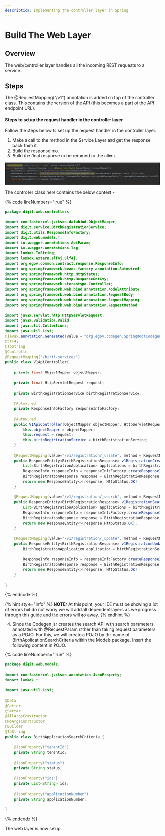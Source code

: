 ```yaml
---
description: Implementing the controller layer in Spring
---
```


# Build The Web Layer

## **Overview**

The web/controller layer handles all the incoming REST requests to a service.

## **Steps**

The @RequestMapping("/v1") annotation is added on top of the controller class. This contains the version of the API (this becomes a part of the API endpoint URL).

#### **Steps to setup the request handler in the controller layer**

Follow the steps below to set up the request handler in the controller layer.

1. Make a call to the method in the Service Layer and get the response back from it.
2. Build the responseInfo.
3. Build the final response to be returned to the client.

![Sample request handler in controller layer](<../../../../.gitbook/assets/image (122).png>)

The controller class here contains the below content -

{% code lineNumbers="true" %}
```java
package digit.web.controllers;

import com.fasterxml.jackson.databind.ObjectMapper;
import digit.service.BirthRegistrationService;
import digit.utils.ResponseInfoFactory;
import digit.web.models.*;
import io.swagger.annotations.ApiParam;
import io.swagger.annotations.Tag;
import lombok.ToString;
import lombok.extern.slf4j.Slf4j;
import org.egov.common.contract.response.ResponseInfo;
import org.springframework.beans.factory.annotation.Autowired;
import org.springframework.http.HttpStatus;
import org.springframework.http.ResponseEntity;
import org.springframework.stereotype.Controller;
import org.springframework.web.bind.annotation.ModelAttribute;
import org.springframework.web.bind.annotation.RequestBody;
import org.springframework.web.bind.annotation.RequestMapping;
import org.springframework.web.bind.annotation.RequestMethod;

import javax.servlet.http.HttpServletRequest;
import javax.validation.Valid;
import java.util.Collections;
import java.util.List;
@javax.annotation.Generated(value = "org.egov.codegen.SpringBootCodegen", date = "2022-07-26T12:39:05.988+05:30")
@Slf4j
@ToString
@Controller
@RequestMapping("/birth-services")
public class V1ApiController{

    private final ObjectMapper objectMapper;

    private final HttpServletRequest request;

    private BirthRegistrationService birthRegistrationService;

    @Autowired
    private ResponseInfoFactory responseInfoFactory;

    @Autowired
    public V1ApiController(ObjectMapper objectMapper, HttpServletRequest request, BirthRegistrationService birthRegistrationService) {
        this.objectMapper = objectMapper;
        this.request = request;
        this.birthRegistrationService = birthRegistrationService;
    }

    @RequestMapping(value="/v1/registration/_create", method = RequestMethod.POST)
    public ResponseEntity<BirthRegistrationResponse> v1RegistrationCreatePost(@ApiParam(value = "Details for the new Birth Registration Application(s) + RequestInfo meta data." ,required=true )  @Valid @RequestBody BirthRegistrationRequest birthRegistrationRequest) {
        List<BirthRegistrationApplication> applications = birthRegistrationService.registerBtRequest(birthRegistrationRequest);
        ResponseInfo responseInfo = responseInfoFactory.createResponseInfoFromRequestInfo(birthRegistrationRequest.getRequestInfo(), true);
        BirthRegistrationResponse response = BirthRegistrationResponse.builder().birthRegistrationApplications(applications).responseInfo(responseInfo).build();
        return new ResponseEntity<>(response, HttpStatus.OK);
    }

    @RequestMapping(value="/v1/registration/_search", method = RequestMethod.POST)
    public ResponseEntity<BirthRegistrationResponse> v1RegistrationSearchPost(@RequestBody RequestInfoWrapper requestInfoWrapper, @Valid @ModelAttribute BirthApplicationSearchCriteria birthApplicationSearchCriteria) {
        List<BirthRegistrationApplication> applications = birthRegistrationService.searchBtApplications(requestInfoWrapper.getRequestInfo(), birthApplicationSearchCriteria);
        ResponseInfo responseInfo = responseInfoFactory.createResponseInfoFromRequestInfo(requestInfoWrapper.getRequestInfo(), true);
        BirthRegistrationResponse response = BirthRegistrationResponse.builder().birthRegistrationApplications(applications).responseInfo(responseInfo).build();
        return new ResponseEntity<>(response,HttpStatus.OK);
    }

    @RequestMapping(value="/v1/registration/_update", method = RequestMethod.POST)
    public ResponseEntity<BirthRegistrationResponse> v1RegistrationUpdatePost(@ApiParam(value = "Details for the new (s) + RequestInfo meta data." ,required=true )  @Valid @RequestBody BirthRegistrationRequest birthRegistrationRequest) {
        BirthRegistrationApplication application = birthRegistrationService.updateBtApplication(birthRegistrationRequest);

        ResponseInfo responseInfo = responseInfoFactory.createResponseInfoFromRequestInfo(birthRegistrationRequest.getRequestInfo(), true);
        BirthRegistrationResponse response = BirthRegistrationResponse.builder().birthRegistrationApplications(Collections.singletonList(application)).responseInfo(responseInfo).build();
        return new ResponseEntity<>(response, HttpStatus.OK);
    }

}

```
{% endcode %}

{% hint style="info" %}
**NOTE:** At this point, your IDE must be showing a lot of errors but do not worry we will add all dependent layers as we progress through this guide and the errors will go away.
{% endhint %}

4. Since the Codegen jar creates the search API with search parameters annotated with @RequestParam rather than taking request parameters as a POJO. For this, we will create a POJO by the name of BirthApplicationSearchCriteria within the Models package. Insert the following content in POJO.

{% code lineNumbers="true" %}
```java
package digit.web.models;

import com.fasterxml.jackson.annotation.JsonProperty;
import lombok.*;

import java.util.List;

@Data
@Getter
@Setter
@AllArgsConstructor
@NoArgsConstructor
@Builder
@ToString
public class BirthApplicationSearchCriteria {

    @JsonProperty("tenantId")
    private String tenantId;

    @JsonProperty("status")
    private String status;

    @JsonProperty("ids")
    private List<String> ids;

    @JsonProperty("applicationNumber")
    private String applicationNumber;

}
```
{% endcode %}

The web layer is now setup.
